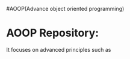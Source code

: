 #AOOP(Advance object oriented programming)
# AOOP Repository:
 It focuses on advanced principles such as
